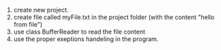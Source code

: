 1. create new project.
2. create file called myFile.txt in the project folder (with the content "hello from file")
3. use class BufferReader to read the file content
4. use the proper exeptions handeling in the program.
